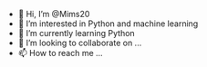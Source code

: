 - 👋 Hi, I’m @Mims20
- 👀 I’m interested in Python and machine learning 
- 🌱 I’m currently learning Python
- 💞️ I’m looking to collaborate on ...
- 📫 How to reach me ...

<!---
Mims20/Mims20 is a ✨ special ✨ repository because its `README.md` (this file) appears on your GitHub profile.
You can click the Preview link to take a look at your changes.
--->
